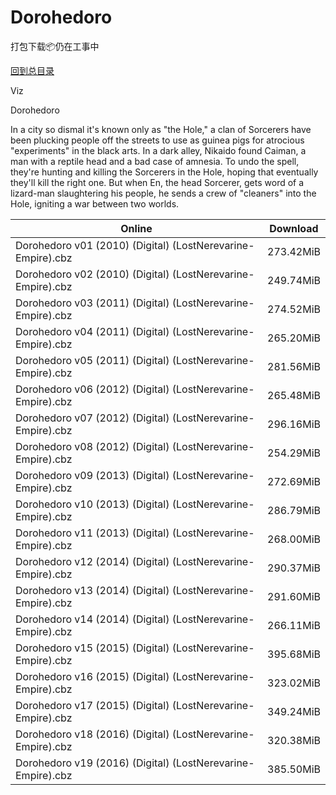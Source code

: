 # Dorohedoro

打包下载📦仍在工事中

[回到总目录](/Catalogs.md)

Viz

Dorohedoro

In a city so dismal it's known only as "the Hole," a clan of Sorcerers have been plucking people off the streets to use as guinea pigs for atrocious "experiments" in the black arts. In a dark alley, Nikaido found Caiman, a man with a reptile head and a bad case of amnesia. To undo the spell, they're hunting and killing the Sorcerers in the Hole, hoping that eventually they'll kill the right one. But when En, the head Sorcerer, gets word of a lizard-man slaughtering his people, he sends a crew of "cleaners" into the Hole, igniting a war between two worlds.





Online | Download
--- | ---
Dorohedoro v01 (2010) (Digital) (LostNerevarine-Empire).cbz | 273.42MiB
Dorohedoro v02 (2010) (Digital) (LostNerevarine-Empire).cbz | 249.74MiB
Dorohedoro v03 (2011) (Digital) (LostNerevarine-Empire).cbz | 274.52MiB
Dorohedoro v04 (2011) (Digital) (LostNerevarine-Empire).cbz | 265.20MiB
Dorohedoro v05 (2011) (Digital) (LostNerevarine-Empire).cbz | 281.56MiB
Dorohedoro v06 (2012) (Digital) (LostNerevarine-Empire).cbz | 265.48MiB
Dorohedoro v07 (2012) (Digital) (LostNerevarine-Empire).cbz | 296.16MiB
Dorohedoro v08 (2012) (Digital) (LostNerevarine-Empire).cbz | 254.29MiB
Dorohedoro v09 (2013) (Digital) (LostNerevarine-Empire).cbz | 272.69MiB
Dorohedoro v10 (2013) (Digital) (LostNerevarine-Empire).cbz | 286.79MiB
Dorohedoro v11 (2013) (Digital) (LostNerevarine-Empire).cbz | 268.00MiB
Dorohedoro v12 (2014) (Digital) (LostNerevarine-Empire).cbz | 290.37MiB
Dorohedoro v13 (2014) (Digital) (LostNerevarine-Empire).cbz | 291.60MiB
Dorohedoro v14 (2014) (Digital) (LostNerevarine-Empire).cbz | 266.11MiB
Dorohedoro v15 (2015) (Digital) (LostNerevarine-Empire).cbz | 395.68MiB
Dorohedoro v16 (2015) (Digital) (LostNerevarine-Empire).cbz | 323.02MiB
Dorohedoro v17 (2015) (Digital) (LostNerevarine-Empire).cbz | 349.24MiB
Dorohedoro v18 (2016) (Digital) (LostNerevarine-Empire).cbz | 320.38MiB
Dorohedoro v19 (2016) (Digital) (LostNerevarine-Empire).cbz | 385.50MiB